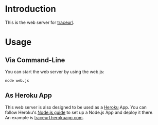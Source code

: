 # Introduction

This is the web server for [traceurl](https://github.com/CatChen/traceurl).

# Usage

## Via Command-Line

You can start the web server by using the web.js:

    node web.js

## As Heroku App

This web server is also designed to be used as a [Heroku](https://heroku.com/) App. You can follow Heroku's [Node.js guide](http://devcenter.heroku.com/articles/node-js) to set up a Node.js App and deploy it there. An example is [traceurl.herokuapp.com](http://traceurl.herokuapp.com/).